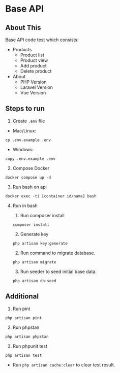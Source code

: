 # Base API

## About This

Base API code test which consists:

- Products
    - Product list
    - Product view
    - Add product
    - Delete product
- About
    - PHP Version
    - Laravel Version
    - Vue Version

## Steps to run

1. Create `.env` file

- Mac/Linux:
````
cp .env.example .env
````
- Windows:
````
copy .env.example .env
````

2. Compose Docker
````
docker compose up -d
````

3. Run bash on api
````
docker exec -ti [container id/name] bash
````

4. Run in bash

    1. Run composer install
    ````
    composer install
    ````

    2. Generate key

    ````
    php artisan key:generate
    ````

    2. Run command to migrate database.

    ````
    php artisan migrate
    ````

    3. Run seeder to seed initial base data.
    ````
    php artisan db:seed
    ````

## Additional
1. Run pint
````
php artisan pint
````
2. Run phpstan
````
php artisan phpstan
````
3. Run phpunit test
````
php artisan test
````
- Run `php artisan cache:clear` to clear test result.
